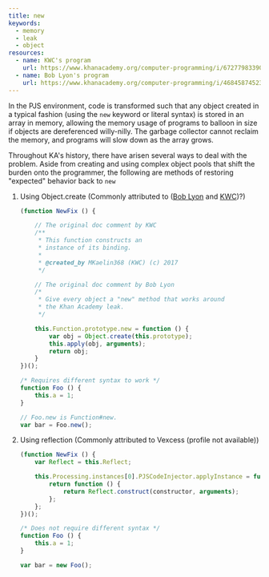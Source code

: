 ```yaml
---
title: new
keywords:
  - memory
  - leak
  - object
resources:
  - name: KWC's program
    url: https://www.khanacademy.org/computer-programming/i/6727798339092480
  - name: Bob Lyon's program
    url: https://www.khanacademy.org/computer-programming/i/4684587452399616
---
```


In the PJS environment, code is transformed such that any object created in a typical fashion (using the `new` keyword or literal syntax) is stored in an array in memory, allowing the memory usage of programs to balloon in size if objects are dereferenced willy-nilly. The garbage collector cannot reclaim the memory, and programs will slow down as the array grows.

Throughout KA's history, there have arisen several ways to deal with the problem. Aside from creating and using complex object pools that shift the burden onto the programmer, the following are methods of restoring "expected" behavior back to `new`

1. Using Object.create (Commonly attributed to ([Bob Lyon](https://www.khanacademy.org/profile/kaid_1116520053705160540512971/projects) and [KWC](https://www.khanacademy.org/profile/kaid_1116520053705160540512971/projects))?)
    ```js
    (function NewFix () {

        // The original doc comment by KWC
        /**
         * This function constructs an
         * instance of its binding.
         *
         * @created_by MKaelin368 (KWC) (c) 2017
         */

        // The original doc comment by Bob Lyon
        /*
         * Give every object a "new" method that works around
         * the Khan Academy leak.
         */

        this.Function.prototype.new = function () {
            var obj = Object.create(this.prototype);
            this.apply(obj, arguments);
            return obj;
        }
    })();

    /* Requires different syntax to work */
    function Foo () {
        this.a = 1;
    }

    // Foo.new is Function#new.
    var bar = Foo.new();
    ```

2. Using reflection (Commonly attributed to Vexcess (profile not available))
    ```js
    (function NewFix () {
        var Reflect = this.Reflect;

        this.Processing.instances[0].PJSCodeInjector.applyInstance = function (constructor) {
            return function () {
                return Reflect.construct(constructor, arguments);
            };
        };
    })();

    /* Does not require different syntax */
    function Foo () {
        this.a = 1;
    }

    var bar = new Foo();
    ```